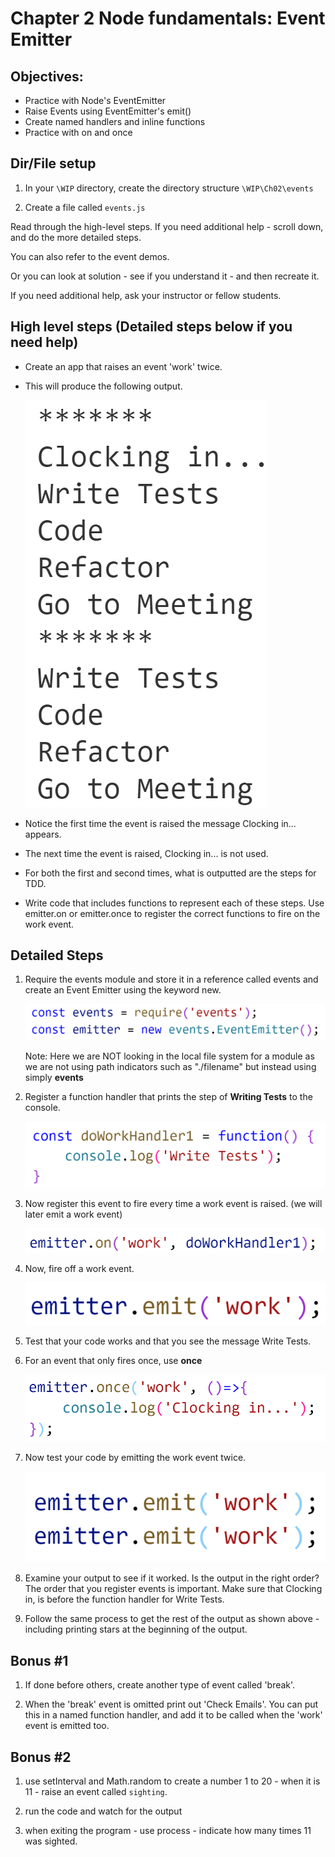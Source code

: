 # Chapter 2 Node fundamentals: Event Emitter
## Objectives:
* Practice with Node's EventEmitter 
* Raise Events using EventEmitter's emit()
* Create named handlers and inline functions
* Practice with on and once 

## Dir/File setup

1. In your `\WIP` directory, create the directory structure `\WIP\Ch02\events`

1. Create a file called `events.js`

Read through the high-level steps. If you need additional help - scroll down, and do the more detailed steps. 

You can also refer to the event demos.

Or you can look at solution  - see if you understand it - and then recreate it.

If you need additional help, ask your instructor or fellow students. 

## High level steps (Detailed steps below if you need help)
* Create an app that raises an event 'work' twice.
* This will produce the following output.

    ![](../screenshots/3-desired-output.png)

* Notice the first time the event is raised the message Clocking in... appears.
* The next time the event is raised, Clocking in... is not used.
* For both the first and second times, what is outputted are the steps for TDD. 
* Write code that includes functions to represent each of these steps. Use emitter.on or emitter.once to register the correct functions to fire on the work event.

## Detailed Steps


1. Require the events module and store it in a reference called events and create an Event Emitter using the keyword new.

    ![](../screenshots/3-require-events.png)

    Note: Here we are NOT looking in the local file system for a module as we are not using path indicators such as "./filename" but instead using simply **events**

2. Register a function handler that prints the step of **Writing Tests** to the console.
   
    ![](../screenshots/3-workhandler1.png)

1. Now register this event to fire every time a work event is raised. (we will later emit a work event)

    ![](../screenshots/3-on-work-write-tests.png)

1. Now, fire off a work event.

    ![](../screenshots/3-fire-work.png)

1. Test that your code works and that you see the message Write Tests.

2. For an event that only fires once, use **once** 

    ![](../screenshots/3-once-clocking-in.png)

   
3. Now test your code by emitting the work event twice.

    ![](../screenshots/3-emit-twice.png)
   
4. Examine your output to see if it worked. Is the output in the right order? The order that you register events is important. Make sure that Clocking in, is before the function handler for Write Tests.

1. Follow the same process to get the rest of the output as shown above - including printing stars at the beginning of the output.

## Bonus #1

1. If done before others, create another type of event called 'break'.

2. When the 'break' event is omitted print out 'Check Emails'. You can put this in a named function handler, and add it to be called when the 'work' event is emitted too.

## Bonus #2

1. use setInterval and Math.random to create a number 1 to 20 - when it is 11 - raise an event called `sighting`. 

1. run the code and watch for the output

1. when exiting the program - use process - indicate how many times 11 was sighted.


